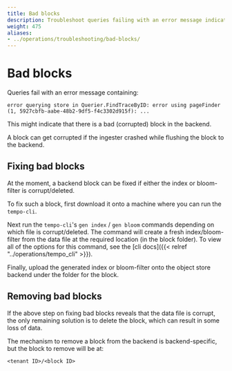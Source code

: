 ```yaml
---
title: Bad blocks
description: Troubleshoot queries failing with an error message indicating bad blocks.
weight: 475
aliases:
- ../operations/troubleshooting/bad-blocks/
---
```


# Bad blocks

Queries fail with an error message containing:

```
error querying store in Querier.FindTraceByID: error using pageFinder (1, 5927cbfb-aabe-48b2-9df5-f4c3302d915f): ...
```

This might indicate that there is a bad (corrupted) block in the backend.

A block can get corrupted if the ingester crashed while flushing the block to the backend.

## Fixing bad blocks

At the moment, a backend block can be fixed if either the index or bloom-filter is corrupt/deleted.

To fix such a block, first download it onto a machine where you can run the `tempo-cli`.

Next run the `tempo-cli`'s `gen index` / `gen bloom` commands depending on which file is corrupt/deleted.
The command will create a fresh index/bloom-filter from the data file at the required location (in the block folder).
To view all of the options for this command, see the [cli docs]({{< relref "../operations/tempo_cli" >}}).

Finally, upload the generated index or bloom-filter onto the object store backend under the folder for the block.

## Removing bad blocks

If the above step on fixing bad blocks reveals that the data file is corrupt, the only remaining solution is to delete
the block, which can result in some loss of data.

The mechanism to remove a block from the backend is backend-specific, but the block to remove will be at:

```
<tenant ID>/<block ID>
```
